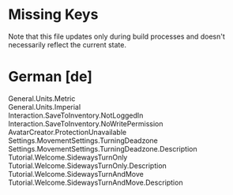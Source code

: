 # Missing Keys
Note that this file updates only during build processes and doesn't necessarily reflect the current state.

# German [de]
General.Units.Metric  
General.Units.Imperial  
Interaction.SaveToInventory.NotLoggedIn  
Interaction.SaveToInventory.NoWritePermission  
AvatarCreator.ProtectionUnavailable  
Settings.MovementSettings.TurningDeadzone  
Settings.MovementSettings.TurningDeadzone.Description  
Tutorial.Welcome.SidewaysTurnOnly  
Tutorial.Welcome.SidewaysTurnOnly.Description  
Tutorial.Welcome.SidewaysTurnAndMove  
Tutorial.Welcome.SidewaysTurnAndMove.Description  

